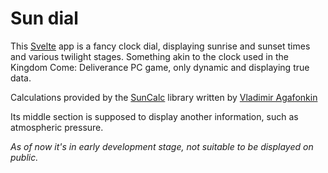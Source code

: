# Sun dial

This [Svelte](https://svelte.dev) app is a fancy clock dial, displaying sunrise and sunset times and various twilight stages. Something akin to the clock used in the Kingdom Come: Deliverance PC game, only dynamic and displaying true data.

Calculations provided by the [SunCalc](https://github.com/mourner/suncalc) library written by [Vladimir Agafonkin](https://agafonkin.com/)

Its middle section is supposed to display another information, such as atmospheric pressure.

*As of now it's in early development stage, not suitable to be  displayed on public.*
